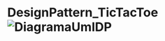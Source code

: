 # DesignPattern_TicTacToe![DiagramaUmlDP](https://user-images.githubusercontent.com/117664220/226210895-f687228c-5fea-4b72-86f3-748ba62c6954.png)
